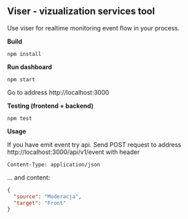 Viser - vizualization services tool
-----------------------------------

Use viser for realtime monitoring event flow in your process.

**Build**
```
npm install
```

**Run dashboard**
```
npm start
```
Go to address http://localhost:3000

**Testing (frontend + backend)**
```
npm test
```

**Usage**

If you have emit event try api. Send POST request to address http://localhost:3000/api/v1/event with header
```
Content-Type: application/json
```
... and content:
```json
{
  "source": "Moderacja",
  "target": "Front"
}
```
